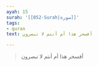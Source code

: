 ```yaml
---
ayah: 15
surah: '[[052-Surah|سورة]]'
tags:
- quran
text: أفسحر هذا أم أنتم لا تبصرون

---
```

> أفسحر هذا أم أنتم لا تبصرون
